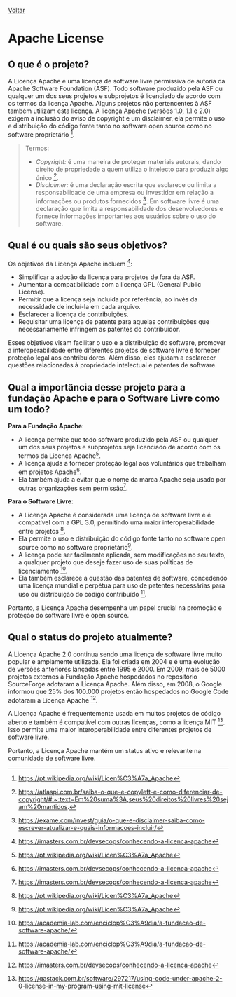 [Voltar](intro.md)

# Apache License

## O que é o projeto?

A Licença Apache é uma licença de software livre permissiva de autoria da Apache Software Foundation (ASF). Todo software produzido pela ASF ou qualquer um dos seus projetos e subprojetos é licenciado de acordo com os termos da licença Apache. Alguns projetos não pertencentes à ASF também utilizam esta licença. A licença Apache (versões 1.0, 1.1 e 2.0) exigem a inclusão do aviso de copyright e um disclaimer, ela permite o uso e distribuição do código fonte tanto no software open source como no software proprietário [^1].

> Termos:
>
> - _Copyright:_ é uma maneira de proteger materiais autorais, dando direito de propriedade a quem utiliza o intelecto para produzir algo único [^2].
> - _Disclaimer:_ é uma declaração escrita que esclarece ou limita a responsabilidade de uma empresa ou investidor em relação a informações ou produtos fornecidos [^3]. Em software livre é uma declaração que limita a responsabilidade dos desenvolvedores e fornece informações importantes aos usuários sobre o uso do software.

## Qual é ou quais são seus objetivos?

Os objetivos da Licença Apache incluem [^4]:

- Simplificar a adoção da licença para projetos de fora da ASF.
- Aumentar a compatibilidade com a licença GPL (General Public License).
- Permitir que a licença seja incluída por referência, ao invés da necessidade de incluí-la em cada arquivo.
- Esclarecer a licença de contribuições.
- Requisitar uma licença de patente para aquelas contribuições que necessariamente infringem as patentes do contribuidor.

Esses objetivos visam facilitar o uso e a distribuição do software, promover a interoperabilidade entre diferentes projetos de software livre e fornecer proteção legal aos contribuidores. Além disso, eles ajudam a esclarecer questões relacionadas à propriedade intelectual e patentes de software.

## Qual a importância desse projeto para a fundação Apache e para o Software Livre como um todo?

**Para a Fundação Apache**:

- A licença permite que todo software produzido pela ASF ou qualquer um dos seus projetos e subprojetos seja licenciado de acordo com os termos da Licença Apache[^1].
- A licença ajuda a fornecer proteção legal aos voluntários que trabalham em projetos Apache[^4].
- Ela também ajuda a evitar que o nome da marca Apache seja usado por outras organizações sem permissão[^4].

**Para o Software Livre**:

- A Licença Apache é considerada uma licença de software livre e é compatível com a GPL 3.0, permitindo uma maior interoperabilidade entre projetos [^1].
- Ela permite o uso e distribuição do código fonte tanto no software open source como no software proprietário[^1].
- A licença pode ser facilmente aplicada, sem modificações no seu texto, a qualquer projeto que deseje fazer uso de suas políticas de licenciamento [^5].
- Ela também esclarece a questão das patentes de software, concedendo uma licença mundial e perpétua para uso de patentes necessárias para uso ou distribuição do código contribuído [^5].

Portanto, a Licença Apache desempenha um papel crucial na promoção e proteção do software livre e open source.

## Qual o status do projeto atualmente?

A Licença Apache 2.0 continua sendo uma licença de software livre muito popular e amplamente utilizada. Ela foi criada em 2004 e é uma evolução de versões anteriores lançadas entre 1995 e 2000. Em 2009, mais de 5000 projetos externos à Fundação Apache hospedados no repositório SourceForge adotaram a Licença Apache. Além disso, em 2008, o Google informou que 25% dos 100.000 projetos então hospedados no Google Code adotaram a Licença Apache [^4].

A Licença Apache é frequentemente usada em muitos projetos de código aberto e também é compatível com outras licenças, como a licença MIT [^6]. Isso permite uma maior interoperabilidade entre diferentes projetos de software livre.

Portanto, a Licença Apache mantém um status ativo e relevante na comunidade de software livre.

[^1]: https://pt.wikipedia.org/wiki/Licen%C3%A7a_Apache
[^2]: https://atlaspi.com.br/saiba-o-que-e-copyleft-e-como-diferenciar-de-copyright/#:~:text=Em%20suma%3A,seus%20direitos%20livres%20sejam%20mantidos.
[^3]: https://exame.com/invest/guia/o-que-e-disclaimer-saiba-como-escrever-atualizar-e-quais-informacoes-incluir/
[^4]: https://imasters.com.br/devsecops/conhecendo-a-licenca-apache
[^5]: https://academia-lab.com/enciclop%C3%A9dia/a-fundacao-de-software-apache/
[^6]: https://qastack.com.br/software/297217/using-code-under-apache-2-0-license-in-my-program-using-mit-license
